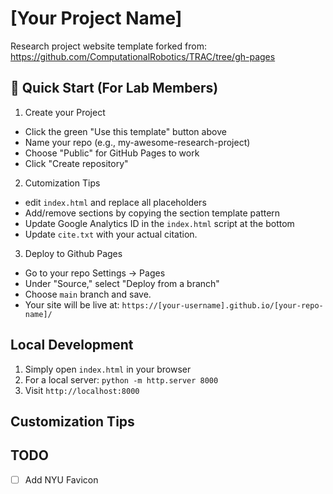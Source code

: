 # [Your Project Name]

Research project website template forked from: https://github.com/ComputationalRobotics/TRAC/tree/gh-pages

## 🚀 Quick Start (For Lab Members)
1. Create your Project 
- Click the green "Use this template" button above
- Name your repo (e.g., my-awesome-research-project)
- Choose "Public" for GitHub Pages to work
- Click "Create repository"

2. Cutomization Tips
- edit `index.html` and replace all placeholders
- Add/remove sections by copying the section template pattern
- Update Google Analytics ID in the `index.html` script at the bottom
- Update `cite.txt` with your actual citation.

3. Deploy to Github Pages
- Go to your repo Settings -> Pages
- Under "Source," select "Deploy from a branch"
- Choose `main` branch and save.
- Your site will be live at: `https://[your-username].github.io/[your-repo-name]/`

## Local Development

1. Simply open `index.html` in your browser
2. For a local server: `python -m http.server 8000`
3. Visit `http://localhost:8000`

## Customization Tips


## TODO
- [ ] Add NYU Favicon